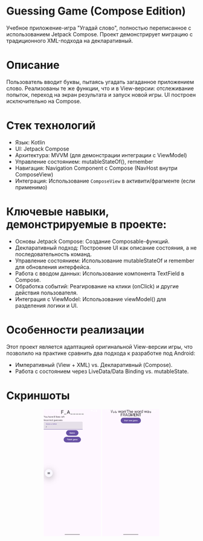 # Guessing Game (Compose Edition)
Учебное приложение-игра "Угадай слово", полностью переписанное с использованием Jetpack Compose. Проект демонстрирует миграцию с традиционного XML-подхода на декларативный.

# Описание
Пользователь вводит буквы, пытаясь угадать загаданное приложением слово. Реализованы те же функции, что и в View-версии: отслеживание попыток, переход на экран результата и запуск новой игры. UI построен исключительно на Compose.

# Стек технологий
- Язык: Kotlin
- UI: Jetpack Compose
- Архитектура: MVVM (для демонстрации интеграции с ViewModel)
- Управление состоянием: mutableStateOf(), remember
- Навигация: Navigation Component с Compose (NavHost внутри ComposeView)
- Интеграция: Использование `ComposeView` в активити/фрагменте (если применимо)

# Ключевые навыки, демонстрируемые в проекте:
- Основы Jetpack Compose: Создание Composable-функций.
- Декларативный подход: Построение UI как описание состояния, а не последовательность команд.
- Управление состоянием: Использование mutableStateOf и remember для обновления интерфейса.
- Работа с вводом данных: Использование компонента TextField в Compose.
- Обработка событий: Реагирование на клики (onClick) и другие действия пользователя.
- Интеграция с ViewModel: Использование viewModel() для разделения логики и UI.

# Особенности реализации
Этот проект является адаптацией оригинальной View-версии игры, что позволило на практике сравнить два подхода к разработке под Android:
- Императивный (View + XML) vs. Декларативный (Compose).
- Работа с состоянием через LiveData/Data Binding vs. mutableState.

# Скриншоты
<p align="center">
  <img src="screenshots/Resume_game_screen.png" width="30%" />
  <img src="screenshots/Finish_game_screen.png" width="30%" />
</p>
